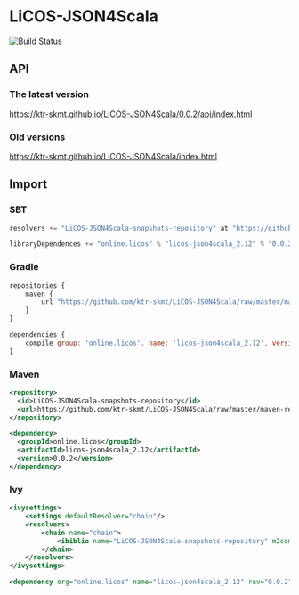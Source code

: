 # LiCOS-JSON4Scala

[![Build Status](https://travis-ci.org/ktr-skmt/LiCOS-JSON4Scala.svg?branch=master)](https://travis-ci.org/ktr-skmt/LiCOS-JSON4Scala)

## API

### The latest version

https://ktr-skmt.github.io/LiCOS-JSON4Scala/0.0.2/api/index.html

### Old versions

https://ktr-skmt.github.io/LiCOS-JSON4Scala/index.html

## Import

### SBT

```scala
resolvers += "LiCOS-JSON4Scala-snapshots-repository" at "https://github.com/ktr-skmt/LiCOS-JSON4Scala/raw/master/maven-repo/snapshots"
```

```scala
libraryDependences += "online.licos" % "licos-json4scala_2.12" % "0.0.2"
```

### Gradle

```javascript
repositories {
    maven {
        url "https://github.com/ktr-skmt/LiCOS-JSON4Scala/raw/master/maven-repo/snapshots"
    }
}
```

```javascript
dependencies {
    compile group: 'online.licos', name: 'licos-json4scala_2.12', version: '0.0.2'
}
```

### Maven

```xml
<repository>
  <id>LiCOS-JSON4Scala-snapshots-repository</id>
  <url>https://github.com/ktr-skmt/LiCOS-JSON4Scala/raw/master/maven-repo/snapshots</url>
</repository>
```

```xml
<dependency>
  <groupId>online.licos</groupId>
  <artifactId>licos-json4scala_2.12</artifactId>
  <version>0.0.2</version>
</dependency>
```

### Ivy

```xml
<ivysettings>
    <settings defaultResolver="chain"/>
    <resolvers>
        <chain name="chain">
            <ibiblio name="LiCOS-JSON4Scala-snapshots-repository" m2compatible="true" root="https://github.com/ktr-skmt/LiCOS-JSON4Scala/raw/master/maven-repo/snapshots"/>
        </chain>
    </resolvers>
</ivysettings>
```

```xml
<dependency org="online.licos" name="licos-json4scala_2.12" rev="0.0.2"/>
```
